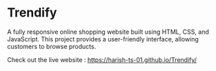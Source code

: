 # Trendify
A fully responsive online shopping website built using HTML, CSS, and JavaScript. This project provides a user-friendly interface, allowing customers to browse products.

Check out the live website : https://harish-ts-01.github.io/Trendify/
